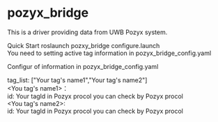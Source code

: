# pozyx_bridge
This is a driver providing data from UWB Pozyx system. 

Quick Start 
roslaunch pozxy_bridge configure.launch  
You need to setting active tag information in pozyx_bridge_config.yaml  

Configur of information in pozyx_bridge_config.yaml  

tag_list: ["Your tag's name1","Your tag's name2"]  
<You tag's name1>：  
id: Your tagId in Pozyx procol you can check by Pozyx procol   
<You tag's name2>:    
id: Your tagId in Pozyx procol you can check by Pozyx procol  
